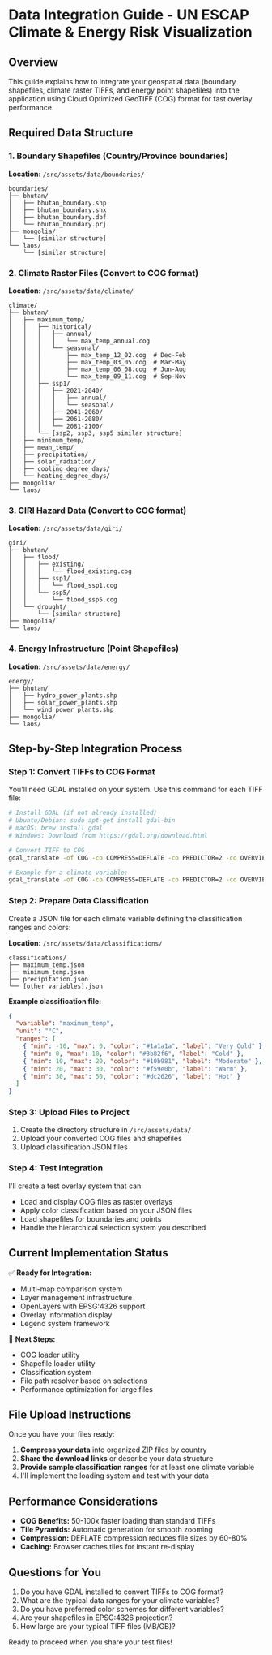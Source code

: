 # Data Integration Guide - UN ESCAP Climate & Energy Risk Visualization

## Overview
This guide explains how to integrate your geospatial data (boundary shapefiles, climate raster TIFFs, and energy point shapefiles) into the application using Cloud Optimized GeoTIFF (COG) format for fast overlay performance.

## Required Data Structure

### 1. Boundary Shapefiles (Country/Province boundaries)
**Location:** `/src/assets/data/boundaries/`
```
boundaries/
├── bhutan/
│   ├── bhutan_boundary.shp
│   ├── bhutan_boundary.shx
│   ├── bhutan_boundary.dbf
│   └── bhutan_boundary.prj
├── mongolia/
│   └── [similar structure]
└── laos/
    └── [similar structure]
```

### 2. Climate Raster Files (Convert to COG format)
**Location:** `/src/assets/data/climate/`
```
climate/
├── bhutan/
│   ├── maximum_temp/
│   │   ├── historical/
│   │   │   ├── annual/
│   │   │   │   └── max_temp_annual.cog
│   │   │   └── seasonal/
│   │   │       ├── max_temp_12_02.cog  # Dec-Feb
│   │   │       ├── max_temp_03_05.cog  # Mar-May
│   │   │       ├── max_temp_06_08.cog  # Jun-Aug
│   │   │       └── max_temp_09_11.cog  # Sep-Nov
│   │   ├── ssp1/
│   │   │   ├── 2021-2040/
│   │   │   │   ├── annual/
│   │   │   │   └── seasonal/
│   │   │   ├── 2041-2060/
│   │   │   ├── 2061-2080/
│   │   │   └── 2081-2100/
│   │   └── [ssp2, ssp3, ssp5 similar structure]
│   ├── minimum_temp/
│   ├── mean_temp/
│   ├── precipitation/
│   ├── solar_radiation/
│   ├── cooling_degree_days/
│   └── heating_degree_days/
├── mongolia/
└── laos/
```

### 3. GIRI Hazard Data (Convert to COG format)
**Location:** `/src/assets/data/giri/`
```
giri/
├── bhutan/
│   ├── flood/
│   │   ├── existing/
│   │   │   └── flood_existing.cog
│   │   ├── ssp1/
│   │   │   └── flood_ssp1.cog
│   │   └── ssp5/
│   │       └── flood_ssp5.cog
│   └── drought/
│       └── [similar structure]
├── mongolia/
└── laos/
```

### 4. Energy Infrastructure (Point Shapefiles)
**Location:** `/src/assets/data/energy/`
```
energy/
├── bhutan/
│   ├── hydro_power_plants.shp
│   ├── solar_power_plants.shp
│   └── wind_power_plants.shp
├── mongolia/
└── laos/
```

## Step-by-Step Integration Process

### Step 1: Convert TIFFs to COG Format
You'll need GDAL installed on your system. Use this command for each TIFF file:

```bash
# Install GDAL (if not already installed)
# Ubuntu/Debian: sudo apt-get install gdal-bin
# macOS: brew install gdal
# Windows: Download from https://gdal.org/download.html

# Convert TIFF to COG
gdal_translate -of COG -co COMPRESS=DEFLATE -co PREDICTOR=2 -co OVERVIEW_RESAMPLING=AVERAGE input.tif output.cog

# Example for a climate variable:
gdal_translate -of COG -co COMPRESS=DEFLATE -co PREDICTOR=2 -co OVERVIEW_RESAMPLING=AVERAGE bhutan_max_temp_annual.tif bhutan_max_temp_annual.cog
```

### Step 2: Prepare Data Classification
Create a JSON file for each climate variable defining the classification ranges and colors:

**Location:** `/src/assets/data/classifications/`
```
classifications/
├── maximum_temp.json
├── minimum_temp.json
├── precipitation.json
└── [other variables].json
```

**Example classification file:**
```json
{
  "variable": "maximum_temp",
  "unit": "°C",
  "ranges": [
    { "min": -10, "max": 0, "color": "#1a1a1a", "label": "Very Cold" },
    { "min": 0, "max": 10, "color": "#3b82f6", "label": "Cold" },
    { "min": 10, "max": 20, "color": "#10b981", "label": "Moderate" },
    { "min": 20, "max": 30, "color": "#f59e0b", "label": "Warm" },
    { "min": 30, "max": 50, "color": "#dc2626", "label": "Hot" }
  ]
}
```

### Step 3: Upload Files to Project
1. Create the directory structure in `/src/assets/data/`
2. Upload your converted COG files and shapefiles
3. Upload classification JSON files

### Step 4: Test Integration
I'll create a test overlay system that can:
- Load and display COG files as raster overlays
- Apply color classification based on your JSON files
- Load shapefiles for boundaries and points
- Handle the hierarchical selection system you described

## Current Implementation Status

✅ **Ready for Integration:**
- Multi-map comparison system
- Layer management infrastructure
- OpenLayers with EPSG:4326 support
- Overlay information display
- Legend system framework

🔄 **Next Steps:**
- COG loader utility
- Shapefile loader utility  
- Classification system
- File path resolver based on selections
- Performance optimization for large files

## File Upload Instructions

Once you have your files ready:

1. **Compress your data** into organized ZIP files by country
2. **Share the download links** or describe your data structure
3. **Provide sample classification ranges** for at least one climate variable
4. I'll implement the loading system and test with your data

## Performance Considerations

- **COG Benefits:** 50-100x faster loading than standard TIFFs
- **Tile Pyramids:** Automatic generation for smooth zooming
- **Compression:** DEFLATE compression reduces file sizes by 60-80%
- **Caching:** Browser caches tiles for instant re-display

## Questions for You

1. Do you have GDAL installed to convert TIFFs to COG format?
2. What are the typical data ranges for your climate variables?
3. Do you have preferred color schemes for different variables?
4. Are your shapefiles in EPSG:4326 projection?
5. How large are your typical TIFF files (MB/GB)?

Ready to proceed when you share your test files!